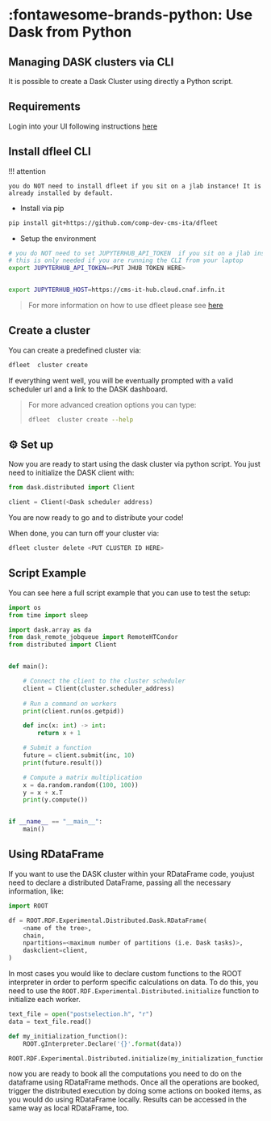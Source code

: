<!--
 Copyright 2021 dciangot
 
 Licensed under the Apache License, Version 2.0 (the "License");
 you may not use this file except in compliance with the License.
 You may obtain a copy of the License at
 
     http://www.apache.org/licenses/LICENSE-2.0
 
 Unless required by applicable law or agreed to in writing, software
 distributed under the License is distributed on an "AS IS" BASIS,
 WITHOUT WARRANTIES OR CONDITIONS OF ANY KIND, either express or implied.
 See the License for the specific language governing permissions and
 limitations under the License.
-->

# :fontawesome-brands-python: Use Dask from Python

## Managing DASK clusters via CLI

It is possible to create a Dask Cluster using directly a Python script.

## Requirements

Login into your UI following instructions [here](../ssh_access.md)

## Install dfleel CLI

!!! attention

    you do NOT need to install dfleet if you sit on a jlab instance! It is already installed by default.

- Install via pip
```bash
pip install git+https://github.com/comp-dev-cms-ita/dfleet
```

- Setup the environment

```bash
# you do NOT need to set JUPYTERHUB_API_TOKEN  if you sit on a jlab instance
# this is only needed if you are running the CLI from your laptop
export JUPYTERHUB_API_TOKEN=<PUT JHUB TOKEN HERE>


export JUPYTERHUB_HOST=https://cms-it-hub.cloud.cnaf.infn.it
```

> For more information on how to use dfleet please see [here](https://github.com/comp-dev-cms-ita/dfleet/blob/main/README.md)

## Create a cluster

You can create a predefined cluster via:

```bash
dfleet  cluster create
```
If everything went well, you will be eventually prompted with a valid scheduler url and a link to the DASK dashboard.


> For more advanced creation options you can type:
> ```bash
> dfleet  cluster create --help
> ```

## :gear: Set up

Now you are ready to start using the dask cluster via python script. You just need to initialize the DASK client with:

```python
from dask.distributed import Client

client = Client(<Dask scheduler address)
```

You are now ready to go and to distribute your code!

When done, you can turn off your cluster via:

```bash
dfleet cluster delete <PUT CLUSTER ID HERE>
```

## Script Example

You can see here a full script example that you can use to test the setup:

```python
import os
from time import sleep

import dask.array as da
from dask_remote_jobqueue import RemoteHTCondor
from distributed import Client


def main():

    # Connect the client to the cluster scheduler
    client = Client(cluster.scheduler_address)
    
    # Run a command on workers
    print(client.run(os.getpid))

    def inc(x: int) -> int:
        return x + 1

    # Submit a function
    future = client.submit(inc, 10)
    print(future.result())

    # Compute a matrix multiplication
    x = da.random.random((100, 100))
    y = x + x.T
    print(y.compute())


if __name__ == "__main__":
    main()
```

## Using RDataFrame

If you want to use the DASK cluster within your RDataFrame code, youjust need to declare a distributed DataFrame, passing all the necessary information, like:

```python
import ROOT

df = ROOT.RDF.Experimental.Distributed.Dask.RDataFrame(
    <name of the tree>, 
    chain, 
    npartitions=<maximum number of partitions (i.e. Dask tasks)>, 
    daskclient=client,
)
```

In most cases you would like to declare custom functions to the ROOT interpreter in order to perform specific calculations on data. To do this, you need to use the ```ROOT.RDF.Experimental.Distributed.initialize``` function to initialize each worker.

```python
text_file = open("postselection.h", "r")
data = text_file.read()

def my_initialization_function():
    ROOT.gInterpreter.Declare('{}'.format(data))

ROOT.RDF.Experimental.Distributed.initialize(my_initialization_function)
```

now you are ready to book all the computations you need to do on the dataframe using RDataFrame methods.
Once all the operations are booked, trigger the distributed execution by doing some actions on booked items, as you would do using RDataFrame locally. Results can be accessed in the same way as local RDataFrame, too.

